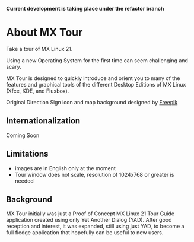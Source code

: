 
**Current development is taking place under the refactor branch**

# About MX Tour

Take a tour of MX Linux 21.

Using a new Operating System for the first time can seem challenging and scary.

MX Tour is designed to quickly introduce and orient you to many of the features and graphical tools of the different Desktop Editions of MX Linux (Xfce, KDE, and Fluxbox).

Original Direction Sign icon and map background designed by [Freepik](https://www.freepik.com)

## Internationalization
   Coming Soon

## Limitations

+ images are in English only at the moment
+ Tour window does not scale, resolution of 1024x768 or greater is needed

## Background
MX Tour initially was just a Proof of Concept MX Linux 21 Tour Guide application created using only Yet Another Dialog (YAD).  After good reception and interest, it was expanded, still using just YAD, to become a full fledge application that hopefully can be useful to new users.
